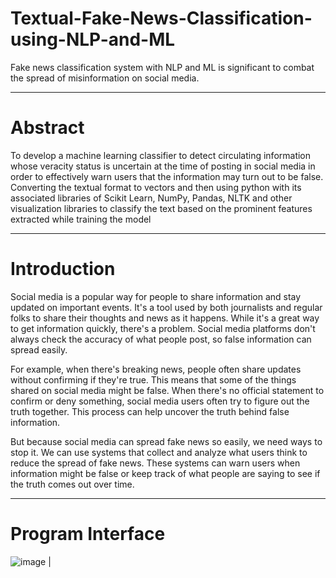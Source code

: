 # Textual-Fake-News-Classification-using-NLP-and-ML
Fake news classification system with NLP and ML is significant to combat the spread of misinformation on social media.
_____
# Abstract

To develop a machine learning classifier to detect circulating information whose veracity status is uncertain at the time of posting in social media in order to effectively warn users that the information may turn out to be false. Converting the textual format to vectors and then using python with its associated libraries of Scikit Learn, NumPy, Pandas, NLTK and other visualization libraries to classify the text based on the prominent features extracted while training the model
______
# Introduction

Social media is a popular way for people to share information and stay updated on important events. It's a tool used by both journalists and regular folks to share their thoughts and news as it happens. While it's a great way to get information quickly, there's a problem. Social media platforms don't always check the accuracy of what people post, so false information can spread easily.

For example, when there's breaking news, people often share updates without confirming if they're true. This means that some of the things shared on social media might be false. When there's no official statement to confirm or deny something, social media users often try to figure out the truth together. This process can help uncover the truth behind false information.

But because social media can spread fake news so easily, we need ways to stop it. We can use systems that collect and analyze what users think to reduce the spread of fake news. These systems can warn users when information might be false or keep track of what people are saying to see if the truth comes out over time.
______
# Program Interface 
![image](https://github.com/sagarmalankar123/Textual-Fake-News-Classification-using-NLP-and-ML/assets/133779208/5910f5ae-369a-4980-8db5-05d2a543e931)
|

